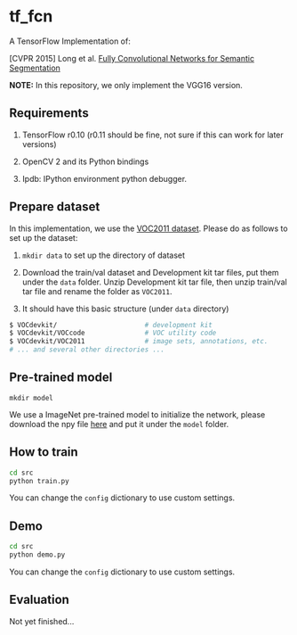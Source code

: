 # tf_fcn

A TensorFlow Implementation of:

[CVPR 2015] Long et al. [Fully Convolutional Networks for Semantic Segmentation](https://people.eecs.berkeley.edu/~jonlong/long_shelhamer_fcn.pdf)

**NOTE:** In this repository, we only implement the VGG16 version.


## Requirements

1. TensorFlow r0.10 (r0.11 should be fine, not sure if this can work for later versions)

2. OpenCV 2 and its Python bindings

3. Ipdb: IPython environment python debugger.


## Prepare dataset

In this implementation, we use the [VOC2011 dataset](http://host.robots.ox.ac.uk/pascal/VOC/voc2011/). Please do as follows to set up the dataset:

1. `mkdir data` to set up the directory of dataset

2. Download the train/val dataset and Development kit tar files, put them under the `data` folder. Unzip Development kit tar file, then unzip train/val tar file and rename the folder as `VOC2011`.

3. It should have this basic structure (under `data` directory)

```bash
$ VOCdevkit/                      # development kit
$ VOCdevkit/VOCcode               # VOC utility code
$ VOCdevkit/VOC2011               # image sets, annotations, etc.
# ... and several other directories ...
```


## Pre-trained model

`mkdir model`

We use a ImageNet pre-trained model to initialize the network, please download the npy file [here](https://drive.google.com/file/d/0B2SnTpv8L4iLRTFZb0FWenRJTlU/view?usp=sharing) and put it under the `model` folder.


## How to train

```bash
cd src
python train.py
```

You can change the `config` dictionary to use custom settings.


## Demo

```bash
cd src
python demo.py
```

You can change the `config` dictionary to use custom settings.


## Evaluation

Not yet finished...